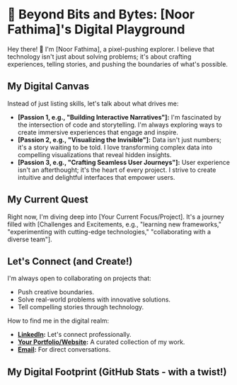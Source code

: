 # 🚀 Beyond Bits and Bytes: [Noor Fathima]'s Digital Playground

Hey there! 👋 I'm [Noor Fathima], a pixel-pushing explorer. I believe that technology isn't just about solving problems; it's about crafting experiences, telling stories, and pushing the boundaries of what's possible.

## My Digital Canvas

Instead of just listing skills, let's talk about what drives me:

-   **[Passion 1, e.g., "Building Interactive Narratives"]:** I'm fascinated by the intersection of code and storytelling. I'm always exploring ways to create immersive experiences that engage and inspire.
-   **[Passion 2, e.g., "Visualizing the Invisible"]:** Data isn't just numbers; it's a story waiting to be told. I love transforming complex data into compelling visualizations that reveal hidden insights.
-   **[Passion 3, e.g., "Crafting Seamless User Journeys"]:** User experience isn't an afterthought; it's the heart of every project. I strive to create intuitive and delightful interfaces that empower users.

## My Current Quest

Right now, I'm diving deep into [Your Current Focus/Project]. It's a journey filled with [Challenges and Excitements, e.g., "learning new frameworks," "experimenting with cutting-edge technologies," "collaborating with a diverse team"].

## Let's Connect (and Create!)

I'm always open to collaborating on projects that:

-   Push creative boundaries.
-   Solve real-world problems with innovative solutions.
-   Tell compelling stories through technology.

How to find me in the digital realm:

-   **[LinkedIn](https://www.linkedin.com/in/noorfathima0/):** Let's connect professionally.
-   **[Your Portfolio/Website](https://noorfathima0.github.io/My-Portfolio/):** A curated collection of my work.
-   **[Email](noorfathima847@gmail.com):** For direct conversations.

## My Digital Footprint (GitHub Stats - with a twist!)
